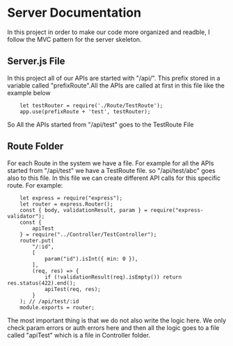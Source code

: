 # Server Documentation
In this project in order to make our code more organized and readble, I follow the MVC pattern for the server skeleton.

## Server.js File
In this project all of our APIs are started with "/api/". This prefix stored in a variable called "prefixRoute".All the APIs are called at first in this file like the example below

```
    let testRouter = require('./Route/TestRoute');
    app.use(prefixRoute + 'test', testRouter);
```
So All the APIs started from "/api/test" goes to the TestRoute File
## Route Folder
For each Route in the system we have a file. For example for all the APIs started from "/api/test" we have a TestRoute file. so "/api/test/abc" goes also to this file. In this file we can create different API calls for this specific route. For example:
```
    let express = require("express"); 
    let router = express.Router(); 
    const { body, validationResult, param } = require("express-validator");
    const {
        apiTest
    } = require("../Controller/TestController");
    router.put(
        "/:id",
        [
            param("id").isInt({ min: 0 }),
        ],
        (req, res) => {
            if (!validationResult(req).isEmpty()) return res.status(422).end();
            apiTest(req, res);
        }
    ); // /api/test/:id
    module.exports = router;
```
The most important thing is that we do not also write the logic here. We only check param errors or auth errors here and then all the logic goes to a file called "apiTest" which is a file in Controller folder.
